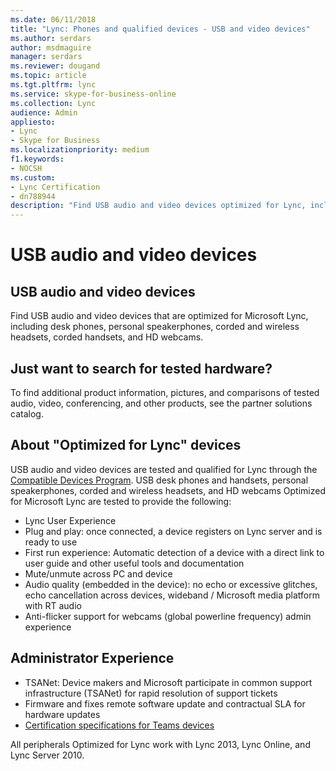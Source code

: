 ```yaml
---
ms.date: 06/11/2018
title: "Lync: Phones and qualified devices - USB and video devices"
ms.author: serdars
author: msdmaguire
manager: serdars
ms.reviewer: dougand
ms.topic: article
ms.tgt.pltfrm: lync
ms.service: skype-for-business-online
ms.collection: Lync
audience: Admin
appliesto:
- Lync
- Skype for Business 
ms.localizationpriority: medium
f1.keywords:
- NOCSH
ms.custom:
- Lync Certification
- dn788944
description: "Find USB audio and video devices optimized for Lync, including desk phones, personal speakerphones, corded and wireless headsets, corded handsets, and HD webcams."
---
```


# USB audio and video devices

## USB audio and video devices
Find USB audio and video devices that are optimized for Microsoft Lync, including desk phones, personal speakerphones, corded and wireless headsets, corded handsets, and HD webcams.

## Just want to search for tested hardware?

To find additional product information, pictures, and comparisons of tested audio, video, conferencing, and other products, see the partner solutions catalog.

## About "Optimized for Lync" devices
USB audio and video devices are tested and qualified for Lync through the [Compatible Devices Program](../partner-qualification.md#compatible-devices-program). USB desk phones and handsets, personal speakerphones, corded and wireless headsets, and HD webcams Optimized for Microsoft Lync are tested to provide the following:
- Lync User Experience
- Plug and play: once connected, a device registers on Lync server and is ready to use
- First run experience: Automatic detection of a device with a direct link to user guide and other useful tools and documentation
- Mute/unmute across PC and device
- Audio quality (embedded in the device): no echo or excessive glitches, echo cancellation across devices, wideband / Microsoft media platform with RT audio
- Anti-flicker support for webcams (global powerline frequency) admin experience

## Administrator Experience
- TSANet: Device makers and Microsoft participate in common support infrastructure (TSANet) for rapid resolution of support tickets
- Firmware and fixes remote software update and contractual SLA for hardware updates
- [Certification specifications for Teams devices](/Teams/devices/certification-specifications.md)

All peripherals Optimized for Lync work with Lync 2013, Lync Online, and Lync Server 2010. 

